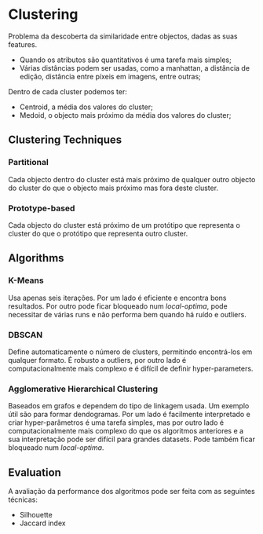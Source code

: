 # Clustering

Problema da descoberta da similaridade entre objectos, dadas as suas features.

- Quando os atributos são quantitativos é uma tarefa mais simples;
- Várias distâncias podem ser usadas, como a manhattan, a distância de edição, distância entre píxeis em imagens, entre outras;

Dentro de cada cluster podemos ter:

- Centroid, a média dos valores do cluster;
- Medoid, o objecto mais próximo da média dos valores do cluster;

## Clustering Techniques

### Partitional

Cada objecto dentro do cluster está mais próximo de qualquer outro objecto do cluster do que o objecto mais próximo mas fora deste cluster.

### Prototype-based 

Cada objecto do cluster está próximo de um protótipo que representa o cluster do que o protótipo que representa outro cluster.

## Algorithms

### K-Means

Usa apenas seis iterações. Por um lado é eficiente e encontra bons resultados. Por outro pode ficar bloqueado num *local-optima*, pode necessitar de várias runs e não performa bem quando há ruído e outliers.

### DBSCAN

Define automaticamente o número de clusters, permitindo encontrá-los em qualquer formato. É robusto a outliers, por outro lado é computacionalmente mais complexo e é difícil de definir hyper-parameters.

### Agglomerative Hierarchical Clustering

Baseados em grafos e dependem do tipo de linkagem usada. Um exemplo útil são para formar dendogramas. Por um lado é facilmente interpretado e criar hyper-parâmetros é uma tarefa simples, mas por outro lado é computacionalmente mais complexo do que os algoritmos anteriores e a sua interpretação pode ser difícil para grandes datasets. Pode também ficar bloqueado num *local-optima*.

## Evaluation

A avaliação da performance dos algoritmos pode ser feita com as seguintes técnicas:

- Silhouette
- Jaccard index